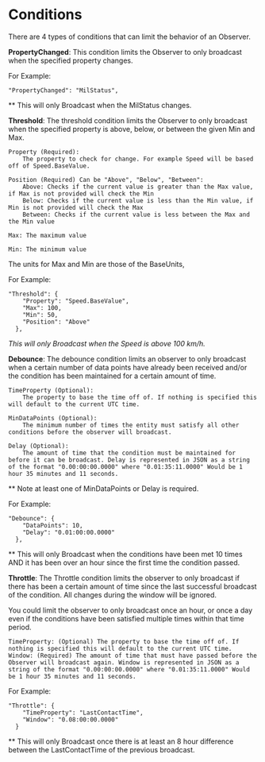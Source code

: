# Conditions #

There are 4 types of conditions that can limit the behavior of an Observer.

**PropertyChanged**: This condition limits the Observer to only broadcast when the specified property changes.

For Example:
	
	"PropertyChanged": "MilStatus",

** This will only Broadcast when the MilStatus changes.

**Threshold**: The threshold condition limits the Observer to only broadcast when the specified property is above, below, or between the given Min and Max.
	
	Property (Required): 
		The property to check for change. For example Speed will be based off of Speed.BaseValue.

	Position (Required) Can be "Above", "Below", "Between": 
		Above: Checks if the current value is greater than the Max value, if Max is not provided will check the Min
		Below: Checks if the current value is less than the Min value, if Min is not provided will check the Max
		Between: Checks if the current value is less between the Max and the Min value

	Max: The maximum value

	Min: The minimum value


The units for Max and Min are those of the BaseUnits,

For Example:

	"Threshold": {
	    "Property": "Speed.BaseValue",
	    "Max": 100,
	    "Min": 50,
	    "Position": "Above"
	  },

*This will only Broadcast when the Speed is above 100 km/h.*



**Debounce**: The debounce condition limits an observer to only broadcast when a certain number of data points have already been received and/or the condition has been maintained for a certain amount of time.


    TimeProperty (Optional):
		The property to base the time off of. If nothing is specified this will default to the current UTC time. 

    MinDataPoints (Optional):
		The minimum number of times the entity must satisfy all other conditions before the observer will broadcast.

    Delay (Optional):  
		The amount of time that the condition must be maintained for before it can be broadcast. Delay is represented in JSON as a string of the format "0.00:00:00.0000" where "0.01:35:11.0000" Would be 1 hour 35 minutes and 11 seconds.

** Note at least one of MinDataPoints or Delay is required.

For Example:

	"Debounce": {
	    "DataPoints": 10,
	    "Delay": "0.01:00:00.0000"
	  },

** This will only Broadcast when the conditions have been met 10 times AND it has been over an hour since the first time the condition passed.


**Throttle**: The Throttle condition limits the observer to only broadcast if there has been a certain amount of time since the last successful broadcast of the condition. All changes during the window will be ignored.

You could limit the observer to only broadcast once an hour, or once a day even if the conditions have been satisfied multiple times within that time period.

	TimeProperty: (Optional) The property to base the time off of. If nothing is specified this will default to the current UTC time. 
	Window: (Required) The amount of time that must have passed before the Observer will broadcast again. Window is represented in JSON as a string of the format "0.00:00:00.0000" where "0.01:35:11.0000" Would be 1 hour 35 minutes and 11 seconds.

For Example: 

	"Throttle": {
	    "TimeProperty": "LastContactTime",
	    "Window": "0.08:00:00.0000"
	  }

** This will only Broadcast once there is at least an 8 hour difference between the LastContactTime of the previous broadcast. 
